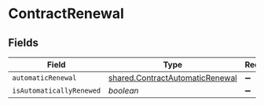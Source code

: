 # ContractRenewal


## Fields

| Field                                                                              | Type                                                                               | Required                                                                           | Description                                                                        |
| ---------------------------------------------------------------------------------- | ---------------------------------------------------------------------------------- | ---------------------------------------------------------------------------------- | ---------------------------------------------------------------------------------- |
| `automaticRenewal`                                                                 | [shared.ContractAutomaticRenewal](../../models/shared/contractautomaticrenewal.md) | :heavy_minus_sign:                                                                 | N/A                                                                                |
| `isAutomaticallyRenewed`                                                           | *boolean*                                                                          | :heavy_minus_sign:                                                                 | N/A                                                                                |